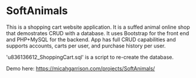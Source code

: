 # SoftAnimals
This is a shopping cart website application. It is a suffed animal online shop that demostrates CRUD with a database.
It uses Bootstrap for the front end and PHP+MySQL for the backend.
App has full CRUD capabilities and supports accounts, carts per user, and purchase history per user.

'u836136612_ShoppingCart.sql' is a script to re-create the database.

Demo here:
https://micahgarrison.com/projects/SoftAnimals/

